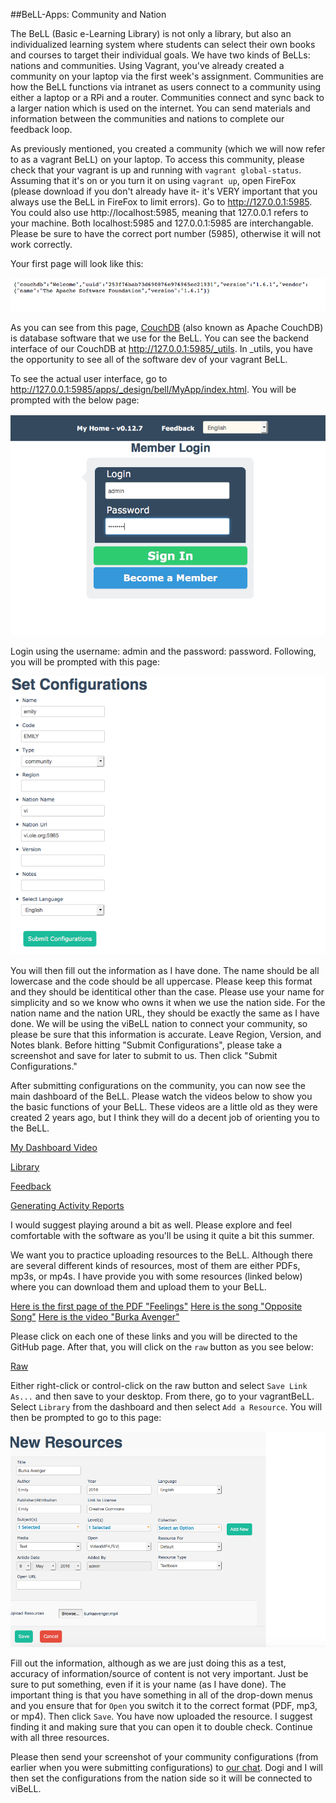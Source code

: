 ##BeLL-Apps: Community and Nation

The BeLL (Basic e-Learning Library) is not only a library, but also an individualized learning system where students can select their own books and courses to target their individual goals. We have two kinds of BeLLs: nations and communities. Using Vagrant, you've already created a community on your laptop via the first week's assignment. Communities are how the BeLL functions via intranet as users connect to a community using either a laptop or a RPi and a router. Communities connect and sync back to a larger nation which is used on the internet. You can send materials and information between the communities and nations to complete our feedback loop. 

As previously mentioned, you created a community (which we will now refer to as a vagrant BeLL) on your laptop. To access this community, please check that your vagrant is up and running with `vagrant global-status`. Assuming that it's on or you turn it on using `vagrant up`, open FireFox (please download if you don't already have it- it's VERY important that you always use the BeLL in FireFox to limit errors). Go to http://127.0.0.1:5985. You could also use http://localhost:5985, meaning that 127.0.0.1 refers to your machine. Both localhost:5985 and 127.0.0.1:5985 are interchangable. Please be sure to have the correct port number (5985), otherwise it will not work correctly. 

Your first page will look like this:

![127.0.0.1:5985](/pages/uploads/images/127.0.0.1:5985.png)

As you can see from this page, [CouchDB](https://en.wikipedia.org/wiki/CouchDB)  (also known as Apache CouchDB) is database software that we use for the BeLL. You can see the backend interface of our CouchDB at http://127.0.0.1:5985/_utils. In _utils, you have the opportunity to see all of the software dev of your vagrant BeLL.

To see the actual user interface, go to http://127.0.0.1:5985/apps/_design/bell/MyApp/index.html. You will be prompted with the below page:

![Login Page](/pages/uploads/images/adminlogin.png)

Login using the username: admin and the password: password. Following, you will be prompted with this page:

![Set Configurations](/pages/uploads/images/setconfigurations.png)

You will then fill out the information as I have done. The name should be all lowercase and the code should be all uppercase. Please keep this format and they should be identitical other than the case. Please use your name for simplicity and so we know who owns it when we use the nation side. For the nation name and the nation URL, they should be exactly the same as I have done. We will be using the viBeLL nation to connect your community, so please be sure that this information is accurate. Leave Region, Version, and Notes blank. Before hitting "Submit Configurations", please take a screenshot and save for later to submit to us. Then click "Submit Configurations."

After submitting configurations on the community, you can now see the main dashboard of the BeLL. Please watch the videos below to show you the basic functions of your BeLL. These videos are a little old as they were created 2 years ago, but I think they will do a decent job of orienting you to the BeLL.   

[My Dashboard Video](/pages/uploads/movies/mydashboard.mp4)

[Library](/pages/uploads/movies/library.mp4)

[Feedback](/pages/uploads/movies/feedback.mp4)

[Generating Activity Reports](/pages/uploads/movies/generatingactivityreports.mp4)

I would suggest playing around a bit as well. Please explore and feel comfortable with the software as you'll be using it quite a bit this summer. 

We want you to practice uploading resources to the BeLL. Although there are several different kinds of resources, most of them are either PDFs, mp3s, or mp4s. I have provide you with some resources (linked below) where you can download them and upload them to your BeLL. 

[Here is the first page of the PDF "Feelings"](/pages/uploads/images/feelings.pdf)
[Here is the song "Opposite Song"](/pages/uploads/music/oppositesong.mp3)
[Here is the video "Burka Avenger"](/pages/uploads/movies/burkaavenger.mp4) 

Please click on each one of these links and you will be directed to the GitHub page. After that, you will click on the `raw` button as you see below:

[Raw](/pages/uploads/images/raw.png)

Either right-click or control-click on the raw button and select `Save Link As...` and then save to your desktop. From there, go to your vagrantBeLL. Select `Library` from the dashboard and then select `Add a Resource`. You will then be prompted to go to this page: 

![Burka Avenger Upload](/pages/uploads/images/burkaavengerupload.png)

Fill out the information, although as we are just doing this as a test, accuracy of information/source of content is not very important. Just be sure to put something, even if it is your name (as I have done). The important thing is that you have something in all of the drop-down menus and you ensure that for `Open` you switch it to the correct format (PDF, mp3, or mp4). Then click `Save`. You have now uploaded the resource. I suggest finding it and making sure that you can open it to double check. Continue with all three resources. 

Please then send your screenshot of your community configurations (from earlier when you were submitting configurations) to [our chat](https://gitter.im/open-learning-exchange/chat). Dogi and I will then set the configurations from the nation side so it will be connected to viBeLL. 
